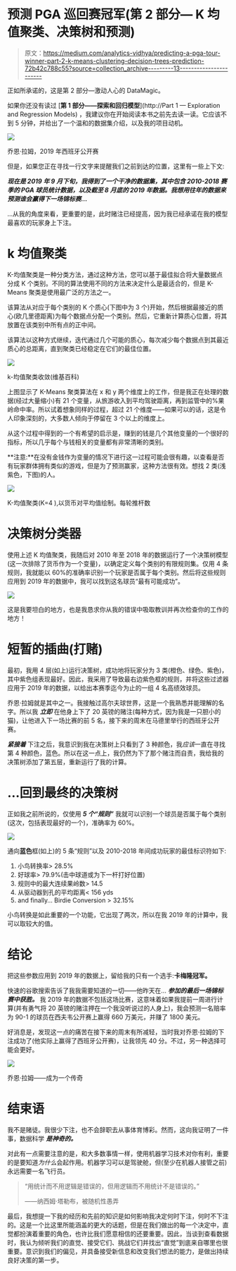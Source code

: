 # 预测 PGA 巡回赛冠军(第 2 部分— K 均值聚类、决策树和预测)

> 原文：<https://medium.com/analytics-vidhya/predicting-a-pga-tour-winner-part-2-k-means-clustering-decision-trees-prediction-72b42c788c55?source=collection_archive---------13----------------------->

正如所承诺的，这是第 2 部分—激动人心的 DataMagic。

如果你还没有读过 [**第 1 部分——探索和回归模型**](http://Part 1 — Exploration and Regression Models) ，我建议你在开始阅读本书之前先去读一读。它应该不到 5 分钟，并给出了一个温和的数据集介绍，以及我的项目动机。

![](img/ae1709c914fe12d7350053cc6847aae8.png)

乔恩·拉姆，2019 年西班牙公开赛

但是，如果您正在寻找一行文字来提醒我们之前到达的位置，这里有一些上下文:

***现在是 2019 年 9 月下旬，我得到了一个干净的数据集，其中包含 2010-2018 赛季的 PGA 球员统计数据，以及截至 8 月底的 2019 年数据。我想用往年的数据来预测谁会赢得下一场锦标赛…***

…从我的角度来看，更重要的是，此时赌注已经提高，因为我已经承诺在我的模型最喜欢的玩家身上下注。

# k 均值聚类

K-均值聚类是一种分类方法，通过这种方法，您可以基于最佳拟合将大量数据点分成 K 个类别。不同的算法使用不同的方法来决定什么是最适合的，但是 K-Means 聚类是使用最广泛的方法之一。

该算法从对应于每个类别的 K 个质心(下图中为 3 个)开始，然后根据最接近的质心(欧几里德距离)为每个数据点分配一个类别。然后，它重新计算质心位置，将其放置在该类别中所有点的正中间。

该算法以这种方式继续，迭代通过几个可能的质心，每次减少每个数据点到其最近质心的总距离，直到聚类已经稳定在它们的最佳位置。

![](img/5f95c2811083d57e5c78164b67cba2c4.png)

k-均值聚类收敛(维基百科)

上图显示了 K-Means 聚类算法在 x 和 y 两个维度上的工作，但是我正在处理的数据(经过大量缩小)有 21 个变量，从旅游收入到平均驾驶距离，再到监管中的%果岭命中率。所以试着想象同样的过程，超过 21 个维度——如果可以的话，这是令人印象深刻的，大多数人倾向于停留在 3 个以上的维度上。

从这个过程中得到的一个有希望的启示是，赚到的钱是几个其他变量的一个很好的指标，所以几乎每个与钱相关的变量都有非常清晰的类别。

**注意:**在没有金钱作为变量的情况下进行这一过程可能会很有趣，以查看是否有玩家群体拥有类似的游戏，但是为了预测赢家，这种方法很有效。想找 2 类(浅紫色，下图)的人。

![](img/0e6734c8cdc9ffc1a0fa9868b9586e23.png)

K-均值聚类(K=4 ),以货币对平均值绘制。每轮推杆数

# 决策树分类器

使用上述 K 均值聚类，我随后对 2010 年至 2018 年的数据运行了一个决策树模型(这一次排除了货币作为一个变量)，以确定定义每个类别的有限规则集。仅用 4 条规则，我就能以 60%的准确率识别一个玩家是否属于每个类别。然后将这些规则应用到 2019 年的数据中，我可以找到这名球员“最有可能成功”。

![](img/2465ce7011b10d41608f93db117e1ab1.png)

这是我要坦白的地方，也是我恳求你从我的错误中吸取教训并再次检查你的工作的地方！

# 短暂的插曲(打赌)

最初，我用 4 层(如上)运行决策树，成功地将玩家分为 3 类(橙色、绿色、紫色)，其中紫色组表现最好。因此，我采用了导致最右边紫色框的规则，并将这些过滤器应用于 2019 年的数据，以给出本赛季迄今为止的一组 4 名高绩效球员。

乔恩·拉姆就是其中之一。我接触过高尔夫球世界，这是一个我熟悉并能理解的名字。所以我 ***立即*** 在他身上下了 20 英镑的赌注(每种方式，因为我是一只胆小的猫)，让他进入下一场比赛的前 5 名，接下来的周末在马德里举行的西班牙公开赛。

***紧接着*** 下注之后，我意识到我在决策树上只看到了 3 种颜色，我*应该*一直在寻找第 4 种颜色，蓝色。所以在这一点上，我仍然为下了那个赌注而自责，我给我的决策树添加了第五层，重新运行了我的计算。

# …回到最终的决策树

正如我之前所说的，仅使用 ***5 个“规则”*** 我就可以识别一个球员是否属于每个类别(这次，包括表现最好的一个)，准确率为 60%。

![](img/0fcb2fb2491a8071441d1574573c9693.png)

通向**蓝色**框(如上)的 5 条“规则”以及 2010-2018 年间成功玩家的最佳标识符如下:

1.  小鸟转换率> 28.5%
2.  好球率> 79.9%(击中球道或为下一杆打好位置)
3.  规则中的最大连续果岭数> 14.5
4.  从驱动器到孔的平均距离< 156 yds
5.  and finally… Birdie Conversion > 32.15%

小鸟转换是如此重要的一个功能，它出现了两次，所以在我 2019 年的计算中，我可以取较大的值。

# 结论

把这些参数应用到 2019 年的数据上，留给我的只有一个选手:**卡梅隆冠军。**

快速的谷歌搜索告诉了我我需要知道的一切——他昨天在… ***参加的最后一场锦标赛中获胜。*** 我 2019 年的数据不包括这场比赛，这意味着如果我提前一周进行计算(并有勇气将 20 英镑的赌注押在一个我没听说过的人身上)，我会预测一名赔率为 90-1 的球员在西夫韦公开赛上赢得 660 万美元，并赚了 1800 美元。

好消息是，发现这一点的痛苦在接下来的周末有所减轻，当时我对乔恩·拉姆的下注成功了(他实际上赢得了西班牙公开赛)，让我领先 40 分。不过，另一种选择可能会更好。

![](img/a607c58741d255e7713db02b09eeccda.png)

乔恩·拉姆——成为一个传奇

# 结束语

我不是赌徒。我很少下注，也不会辞职去从事体育博彩。然而，这向我证明了一件事，数据科学 ***是神奇的。***

对此有一点需要注意的是，和大多数事情一样，使用机器学习技术对你有利，重要的是要知道*为什么*会起作用。机器学习可以是驾驶舱，但(至少在机器人接管之前)永远需要一名飞行员。

> “用统计而不用逻辑是错误的，但用逻辑而不用统计不是错误的。”
> 
> ——纳西姆·塔勒布，被随机性愚弄

最后，我想提一下我的经历和先前的知识是如何影响我决定何时下注，何时不下注的。这是一个比这里所能涵盖的更大的话题，但是在我们做出的每一个决定中，直觉都扮演着重要的角色，也许比我们愿意相信的还要重要。因此，当谈到查看数据时，我认为倾听我们的直觉、接受它们、挑战它们并找出“直觉”到底来自哪里也很重要。意识到我们的偏见，并具备接受新信息和改变我们想法的能力，是做出持续良好决策的第一步。